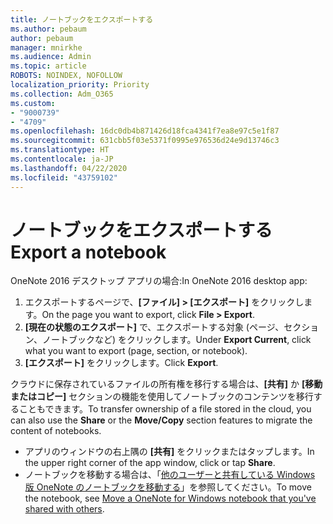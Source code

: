 ```yaml
---
title: ノートブックをエクスポートする
ms.author: pebaum
author: pebaum
manager: mnirkhe
ms.audience: Admin
ms.topic: article
ROBOTS: NOINDEX, NOFOLLOW
localization_priority: Priority
ms.collection: Adm_O365
ms.custom:
- "9000739"
- "4709"
ms.openlocfilehash: 16dc0db4b871426d18fca4341f7ea8e97c5e1f87
ms.sourcegitcommit: 631cbb5f03e5371f0995e976536d24e9d13746c3
ms.translationtype: HT
ms.contentlocale: ja-JP
ms.lasthandoff: 04/22/2020
ms.locfileid: "43759102"
---
```

# <a name="export-a-notebook"></a><span data-ttu-id="ace24-102">ノートブックをエクスポートする</span><span class="sxs-lookup"><span data-stu-id="ace24-102">Export a notebook</span></span>

<span data-ttu-id="ace24-103">OneNote 2016 デスクトップ アプリの場合:</span><span class="sxs-lookup"><span data-stu-id="ace24-103">In OneNote 2016 desktop app:</span></span>

1. <span data-ttu-id="ace24-104">エクスポートするページで、**[ファイル] > [エクスポート]** をクリックします。</span><span class="sxs-lookup"><span data-stu-id="ace24-104">On the page you want to export, click **File > Export**.</span></span>
2. <span data-ttu-id="ace24-105">**[現在の状態のエクスポート]** で、エクスポートする対象 (ページ、セクション、ノートブックなど) をクリックします。</span><span class="sxs-lookup"><span data-stu-id="ace24-105">Under **Export Current**, click what you want to export (page, section, or notebook).</span></span>
3. <span data-ttu-id="ace24-106">**[エクスポート]** をクリックします。</span><span class="sxs-lookup"><span data-stu-id="ace24-106">Click **Export**.</span></span>
 
<span data-ttu-id="ace24-107">クラウドに保存されているファイルの所有権を移行する場合は、**[共有]** か **[移動またはコピー]** セクションの機能を使用してノートブックのコンテンツを移行することもできます。</span><span class="sxs-lookup"><span data-stu-id="ace24-107">To transfer ownership of a file stored in the cloud, you can also use the **Share** or the **Move/Copy** section features to migrate the content of notebooks.</span></span>  

- <span data-ttu-id="ace24-108">アプリのウィンドウの右上隅の **[共有]** をクリックまたはタップします。</span><span class="sxs-lookup"><span data-stu-id="ace24-108">In the upper right corner of the app window, click or tap **Share**.</span></span>
- <span data-ttu-id="ace24-109">ノートブックを移動する場合は、「[他のユーザーと共有している Windows 版 OneNote のノートブックを移動する](https://support.office.com/article/move-a-onenote-for-windows-notebook-that-you-ve-shared-with-others-56c7659e-1850-49a6-8874-e2db6b440cd4?ui=en-US&rs=en-US&ad=US)」を参照してください。</span><span class="sxs-lookup"><span data-stu-id="ace24-109">To move the notebook, see [Move a OneNote for Windows notebook that you've shared with others](https://support.office.com/article/move-a-onenote-for-windows-notebook-that-you-ve-shared-with-others-56c7659e-1850-49a6-8874-e2db6b440cd4?ui=en-US&rs=en-US&ad=US).</span></span>
